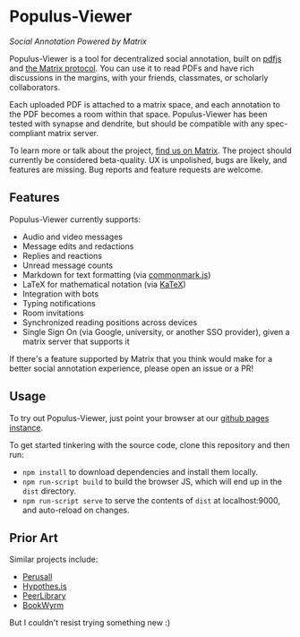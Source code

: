 # Populus-Viewer
*Social Annotation Powered by Matrix*

Populus-Viewer is a tool for decentralized social annotation,
built on [pdfjs](https://mozilla.github.io/pdf.js/) and 
[the Matrix protocol](https://matrix.org). You can use it to read
PDFs and have rich discussions in the margins, with your friends, 
classmates, or scholarly collaborators.

Each uploaded PDF is attached to a matrix space, and each annotation 
to the PDF becomes a room within that space. Populus-Viewer has been 
tested with synapse and dendrite, but should be compatible with any 
spec-compliant matrix server.

To learn more or talk about the project, [find us on Matrix](https://matrix.to/#/#opentower:matrix.org).
The project should currently be considered beta-quality. UX is 
unpolished, bugs are likely, and features are missing. Bug reports and 
feature requests are welcome.

## Features

Populus-Viewer currently supports:

- Audio and video messages
- Message edits and redactions
- Replies and reactions
- Unread message counts
- Markdown for text formatting (via [commonmark.js](https://github.com/commonmark/commonmark.js))
- LaTeX for mathematical notation (via [KaTeX](https://katex.org))
- Integration with bots
- Typing notifications
- Room invitations
- Synchronized reading positions across devices
- Single Sign On (via Google, university, or another SSO provider), given a matrix server that supports it

If there's a feature supported by Matrix that you think would make for a 
better social annotation experience, please open an issue or a PR!

## Usage

To try out Populus-Viewer, just point your browser at our [github pages
instance](https://opentower.github.io/populus-viewer).

To get started tinkering with the source code, clone this repository and then
run:

* `npm install` to download dependencies and install them locally.
* `npm run-script build` to build the browser JS, which will end up in the `dist` directory. 
* `npm run-script serve` to serve the contents of `dist` at localhost:9000, and auto-reload on changes.

## Prior Art

Similar projects include:

- [Perusall](https://perusall.com)
- [Hypothes.is](https://web.hypothes.is)
- [PeerLibrary](https://peerlibrary.org)
- [BookWyrm](https://joinbookwyrm.com)

But I couldn't resist trying something new :)

